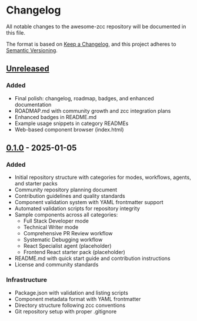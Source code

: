 # Changelog

All notable changes to the awesome-zcc repository will be documented in this file.

The format is based on [Keep a Changelog](https://keepachangelog.com/en/1.0.0/),
and this project adheres to [Semantic Versioning](https://semver.org/spec/v2.0.0.html).

## [Unreleased]

### Added
- Final polish: changelog, roadmap, badges, and enhanced documentation
- ROADMAP.md with community growth and zcc integration plans
- Enhanced badges in README.md
- Example usage snippets in category READMEs
- Web-based component browser (index.html)

## [0.1.0] - 2025-01-05

### Added
- Initial repository structure with categories for modes, workflows, agents, and starter packs
- Community repository planning document
- Contribution guidelines and quality standards
- Component validation system with YAML frontmatter support
- Automated validation scripts for repository integrity
- Sample components across all categories:
  - Full Stack Developer mode
  - Technical Writer mode  
  - Comprehensive PR Review workflow
  - Systematic Debugging workflow
  - React Specialist agent (placeholder)
  - Frontend React starter pack (placeholder)
- README.md with quick start guide and contribution instructions
- License and community standards

### Infrastructure
- Package.json with validation and listing scripts
- Component metadata format with YAML frontmatter
- Directory structure following zcc conventions
- Git repository setup with proper .gitignore

[Unreleased]: https://github.com/zcc-community/awesome-zcc/compare/v0.1.0...HEAD
[0.1.0]: https://github.com/zcc-community/awesome-zcc/releases/tag/v0.1.0